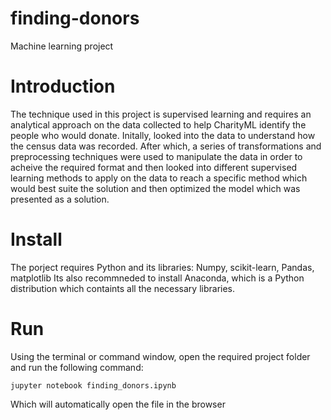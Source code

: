 # finding-donors
Machine learning project

# Introduction

The technique used in this project is supervised learning and requires an analytical approach on the data collected to help CharityML identify the people who would donate. Initally, looked into the data to understand how the census data was recorded. After which, a series of transformations and preprocessing techniques were used to manipulate the data in order to acheive the required format and then looked into different supervised learning methods to apply on the data to reach a specific method which would best suite the solution and then optimized the model which was presented as a solution.  

# Install

The porject requires Python and its libraries: Numpy, scikit-learn, Pandas, matplotlib
Its also recommneded to install Anaconda, which is a Python distribution which containts all the necessary libraries. 

# Run

Using the terminal or command window, open the required project folder and run the following command:

    jupyter notebook finding_donors.ipynb
    
Which will automatically open the file in the browser
